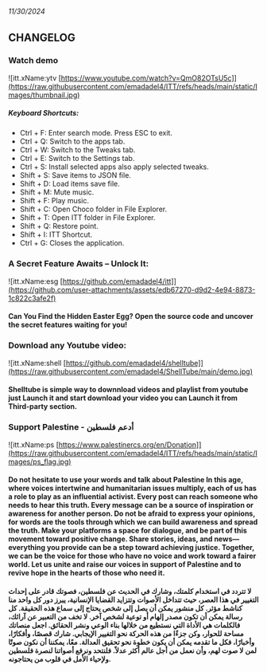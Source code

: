 ###### 11/30/2024
## CHANGELOG
### Watch demo
![itt.xName:ytv [https://www.youtube.com/watch?v=QmO82OTsU5c]](https://raw.githubusercontent.com/emadadel4/ITT/refs/heads/main/static/Images/thumbnail.jpg)
##### Keyboard Shortcuts:
- Ctrl + F: Enter search mode. Press ESC to exit.
- Ctrl + Q: Switch to the apps tab.
- Ctrl + W: Switch to the Tweaks tab.
- Ctrl + E: Switch to the Settings tab.
- Ctrl + S: Install selected apps also apply selected tweaks.
- Shift + S: Save items to JSON file.
- Shift + D: Load items save file.
- Shift + M: Mute music.
- Shift + F: Play music.
- Shift + C: Open Choco folder in File Explorer.
- Shift + T: Open ITT folder in File Explorer.
- Shift + Q: Restore point.
- Shift + I: ITT Shortcut.
- Ctrl + G: Closes the application.
### A Secret Feature Awaits – Unlock It:
![itt.xName:esg [https://github.com/emadadel4/itt]](https://github.com/user-attachments/assets/edb67270-d9d2-4e94-8873-1c822c3afe2f)
#### Can You Find the Hidden Easter Egg? Open the source code and uncover the secret features waiting for you!
### Download any Youtube video:
![itt.xName:shell [https://github.com/emadadel4/shelltube]](https://raw.githubusercontent.com/emadadel4/ShellTube/main/demo.jpg)
#### Shelltube is simple way to downnload videos and playlist from youtube just Launch it and start download your video you can Launch it from Third-party section.
### Support Palestine - أدعم فلسطين
![itt.xName:ps [https://www.palestinercs.org/en/Donation]](https://raw.githubusercontent.com/emadadel4/ITT/refs/heads/main/static/Images/ps_flag.jpg)
#### Do not hesitate to use your words and talk about Palestine In this age, where voices intertwine and humanitarian issues multiply, each of us has a role to play as an influential activist. Every post can reach someone who needs to hear this truth. Every message can be a source of inspiration or awareness for another person. Do not be afraid to express your opinions, for words are the tools through which we can build awareness and spread the truth. Make your platforms a space for dialogue, and be part of this movement toward positive change. Share stories, ideas, and news—everything you provide can be a step toward achieving justice. Together, we can be the voice for those who have no voice and work toward a fairer world. Let us unite and raise our voices in support of Palestine and to revive hope in the hearts of those who need it.
#### لا تتردد في استخدام كلمتك، وشارك في الحديث عن فلسطين، فصوتك قادر على إحداث التغيير  في هذا العصر، حيث تتداخل الأصوات وتتزايد القضايا الإنسانية، يبرز دور كل واحد منا كناشط مؤثر. كل منشور يمكن أن يصل إلى شخص يحتاج إلى سماع هذه الحقيقة. كل رسالة يمكن أن تكون مصدر إلهام أو توعية لشخص آخر. لا تخف من التعبير عن آرائك، فالكلمات هي الأداة التي نستطيع من خلالها بناء الوعي ونشر الحقائق. اجعل منصاتك مساحة للحوار، وكن جزءًا من هذه الحركة نحو التغيير الإيجابي. شارك قصصًا، وأفكارًا، وأخبارًا، فكل ما تقدمه يمكن أن يكون خطوة نحو تحقيق العدالة. معًا، يمكننا أن نكون صوتًا لمن لا صوت لهم، وأن نعمل من أجل عالم أكثر عدلاً. فلنتحد ونرفع أصواتنا لنصرة فلسطين ولإحياء الأمل في قلوب من يحتاجونه.
